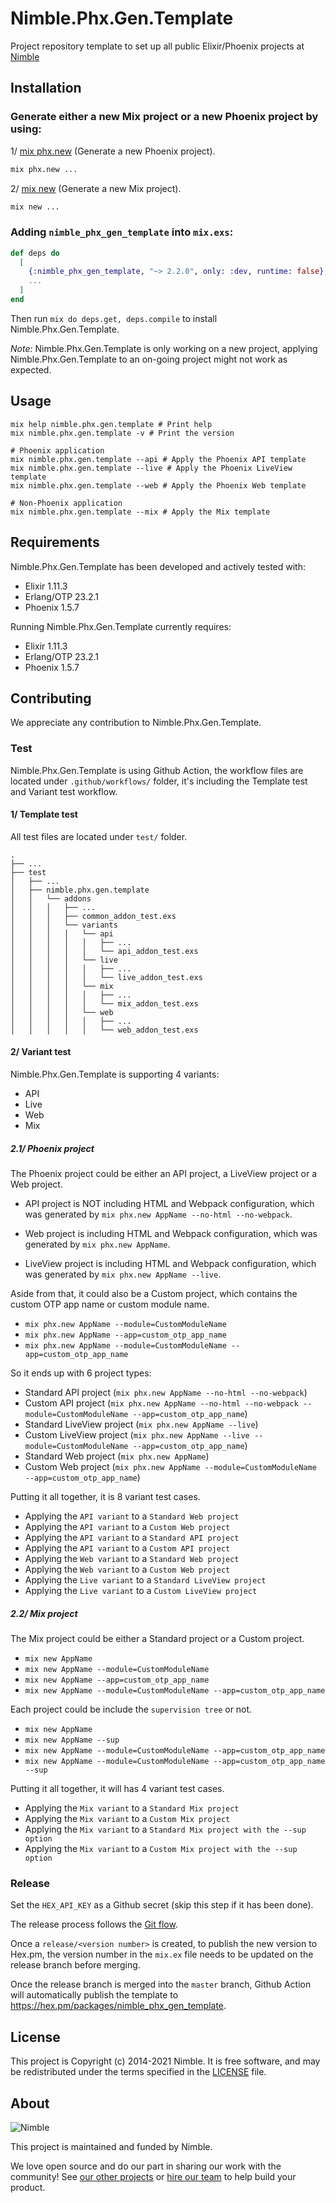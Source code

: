 # Nimble.Phx.Gen.Template

Project repository template to set up all public Elixir/Phoenix projects at [Nimble](https://nimblehq.co/)

## Installation

### Generate either a new Mix project or a new Phoenix project by using:

1/ [mix phx.new](https://hexdocs.pm/phoenix/Mix.Tasks.Phx.New.html) (Generate a new Phoenix project).

```bash
mix phx.new ...
```

2/ [mix new](https://hexdocs.pm/mix/Mix.Tasks.New.html) (Generate a new Mix project).

```bash
mix new ...
```

### Adding `nimble_phx_gen_template` into `mix.exs`:

```elixir
def deps do
  [
    {:nimble_phx_gen_template, "~> 2.2.0", only: :dev, runtime: false},
    ...
  ]
end
```

Then run `mix do deps.get, deps.compile` to install Nimble.Phx.Gen.Template.

*Note:* Nimble.Phx.Gen.Template is only working on a new project, applying Nimble.Phx.Gen.Template to an on-going project might not work as expected.

## Usage

```
mix help nimble.phx.gen.template # Print help
mix nimble.phx.gen.template -v # Print the version

# Phoenix application
mix nimble.phx.gen.template --api # Apply the Phoenix API template
mix nimble.phx.gen.template --live # Apply the Phoenix LiveView template
mix nimble.phx.gen.template --web # Apply the Phoenix Web template

# Non-Phoenix application
mix nimble.phx.gen.template --mix # Apply the Mix template
```
## Requirements

Nimble.Phx.Gen.Template has been developed and actively tested with:
- Elixir 1.11.3
- Erlang/OTP 23.2.1
- Phoenix 1.5.7

Running Nimble.Phx.Gen.Template currently requires:
- Elixir 1.11.3
- Erlang/OTP 23.2.1
- Phoenix 1.5.7

## Contributing

We appreciate any contribution to Nimble.Phx.Gen.Template.

### Test

Nimble.Phx.Gen.Template is using Github Action, the workflow files are located under `.github/workflows/` folder, it's including the Template test and Variant test workflow.

#### 1/ Template test

All test files are located under `test/` folder.

```
.
├── ...
├── test
│   ├── ...
│   ├── nimble.phx.gen.template
│   │   └── addons
│   │   │   ├── ...
│   │   │   ├── common_addon_test.exs
│   │   │   └── variants
│   │   │   │   └── api
│   │   │   │   │   ├── ...
│   │   │   │   │   └── api_addon_test.exs
│   │   │   │   └── live
│   │   │   │   │   ├── ...
│   │   │   │   │   └── live_addon_test.exs
│   │   │   │   └── mix
│   │   │   │   │   ├── ...
│   │   │   │   │   └── mix_addon_test.exs
│   │   │   │   └── web
│   │   │   │   │   ├── ...
│   │   │   │   │   └── web_addon_test.exs
```

#### 2/ Variant test

Nimble.Phx.Gen.Template is supporting 4 variants:  

- API
- Live
- Web
- Mix

##### 2.1/ Phoenix project

The Phoenix project could be either an API project, a LiveView project or a Web project.

- API project is NOT including HTML and Webpack configuration, which was generated by `mix phx.new AppName --no-html --no-webpack`.

- Web project is including HTML and Webpack configuration, which was generated by `mix phx.new AppName`.

- LiveView project is including HTML and Webpack configuration, which was generated by `mix phx.new AppName --live`.

Aside from that, it could also be a Custom project, which contains the custom OTP app name or custom module name.

- `mix phx.new AppName --module=CustomModuleName`
- `mix phx.new AppName --app=custom_otp_app_name`
- `mix phx.new AppName --module=CustomModuleName --app=custom_otp_app_name`

So it ends up with 6 project types:

- Standard API project (`mix phx.new AppName --no-html --no-webpack`)
- Custom API project (`mix phx.new AppName --no-html --no-webpack --module=CustomModuleName --app=custom_otp_app_name`)
- Standard LiveView project (`mix phx.new AppName --live`)
- Custom LiveView project (`mix phx.new AppName --live --module=CustomModuleName --app=custom_otp_app_name`)
- Standard Web project (`mix phx.new AppName`)
- Custom Web project (`mix phx.new AppName --module=CustomModuleName --app=custom_otp_app_name`)

Putting it all together, it is 8 variant test cases.

- Applying the `API variant` to a `Standard Web project`
- Applying the `API variant` to a `Custom Web project`
- Applying the `API variant` to a `Standard API project`
- Applying the `API variant` to a `Custom API project`
- Applying the `Web variant` to a `Standard Web project`
- Applying the `Web variant` to a `Custom Web project`
- Applying the `Live variant` to a `Standard LiveView project`
- Applying the `Live variant` to a `Custom LiveView project`

##### 2.2/ Mix project

The Mix project could be either a Standard project or a Custom project.

- `mix new AppName`
- `mix new AppName --module=CustomModuleName`
- `mix new AppName --app=custom_otp_app_name`
- `mix new AppName --module=CustomModuleName --app=custom_otp_app_name`

Each project could be include the `supervision tree` or not.

- `mix new AppName`
- `mix new AppName --sup`
- `mix new AppName --module=CustomModuleName --app=custom_otp_app_name`
- `mix new AppName --module=CustomModuleName --app=custom_otp_app_name --sup`

Putting it all together, it will has 4 variant test cases.

- Applying the `Mix variant` to a `Standard Mix project`
- Applying the `Mix variant` to a `Custom Mix project`
- Applying the `Mix variant` to a `Standard Mix project with the --sup option`
- Applying the `Mix variant` to a `Custom Mix project with the --sup option`

### Release

Set the `HEX_API_KEY` as a Github secret (skip this step if it has been done).

The release process follows the [Git flow](https://nimblehq.co/compass/development/version-control/#releases-).

Once a `release/<version number>` is created, to publish the new version to Hex.pm, the version number in the `mix.ex` file needs to be updated on the release branch before merging.

Once the release branch is merged into the `master` branch, Github Action will automatically publish the template to https://hex.pm/packages/nimble_phx_gen_template.

## License

This project is Copyright (c) 2014-2021 Nimble. It is free software,
and may be redistributed under the terms specified in the [LICENSE] file.

[LICENSE]: /LICENSE

## About

![Nimble](https://assets.nimblehq.co/logo/dark/logo-dark-text-160.png)

This project is maintained and funded by Nimble.

We love open source and do our part in sharing our work with the community!
See [our other projects][community] or [hire our team][hire] to help build your product.

[community]: https://github.com/nimblehq
[hire]: https://nimblehq.co/
